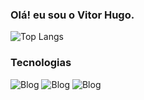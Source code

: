 ### Olá! eu sou o Vitor Hugo.



![Top Langs](https://github-readme-stats.vercel.app/api/top-langs/?username=vitorhugozj&size_weight=0.5&count_weight=0.5)


### Tecnologias 

![Blog](https://img.shields.io/badge/JavaScript-F7DF1E?style=for-the-badge&logo=javascript&logoColor=black)
![Blog](https://img.shields.io/badge/Java-ED8B00?style=for-the-badge&logo=openjdk&logoColor=white)
![Blog](https://img.shields.io/badge/MySQL-00000F?style=for-the-badge&logo=mysql&logoColor=white)
